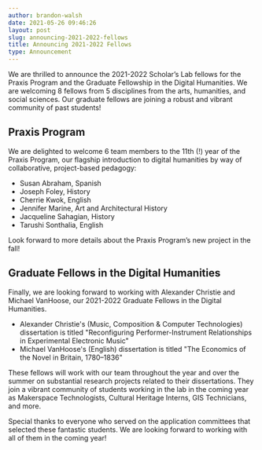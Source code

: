 ```yaml
---
author: brandon-walsh
date: 2021-05-26 09:46:26
layout: post
slug: announcing-2021-2022-fellows
title: Announcing 2021-2022 Fellows
type: Announcement
---
```

We are thrilled to announce the 2021-2022 Scholar’s Lab fellows for the Praxis Program and the Graduate Fellowship in the Digital Humanities. We are welcoming 8 fellows from 5 disciplines from the arts, humanities, and social sciences. Our graduate fellows are joining a robust and vibrant community of past students!

## Praxis Program

We are delighted to welcome 6 team members to the 11th (!) year of the Praxis Program, our flagship introduction to digital humanities by way of collaborative, project-based pedagogy:

*	Susan Abraham, Spanish
*	Joseph Foley, History
*	Cherrie Kwok, English
*	Jennifer Marine, Art and Architectural History
*	Jacqueline Sahagian, History
*	Tarushi Sonthalia, English

Look forward to more details about the Praxis Program’s new project in the fall!

## Graduate Fellows in the Digital Humanities

Finally, we are looking forward to working with Alexander Christie and Michael VanHoose, our 2021-2022 Graduate Fellows in the Digital Humanities.

*	Alexander Christie's (Music, Composition & Computer Technologies) dissertation is titled "Reconfiguring Performer-Instrument Relationships in Experimental Electronic Music"
*	Michael VanHoose's (English) dissertation is titled "The Economics of the Novel in Britain, 1780–1836"

These fellows will work with our team throughout the year and over the summer on substantial research projects related to their dissertations. They join a vibrant community of students working in the lab in the coming year as Makerspace Technologists, Cultural Heritage Interns, GIS Technicians, and more.

Special thanks to everyone who served on the application committees that selected these fantastic students. We are looking forward to working with all of them in the coming year!
